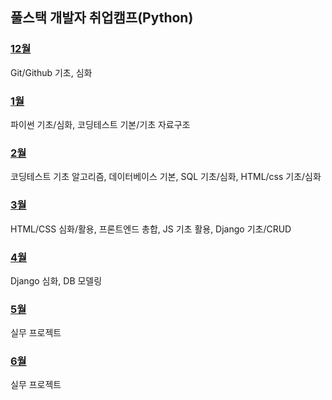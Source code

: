 ## 풀스택 개발자 취업캠프(Python)
### [12월](https://github.com/Imseongjoo/TIL/tree/master/01_Dec)
Git/Github 기초, 심화
### [1월](https://github.com/Imseongjoo/TIL/tree/master/02_Jan)
파이썬 기초/심화, 코딩테스트 기본/기초 자료구조
### [2월](https://github.com/Imseongjoo/TIL/tree/master/03_Feb)
코딩테스트 기초 알고리즘, 데이터베이스 기본, SQL 기초/심화, HTML/css 기초/심화
### [3월](https://github.com/Imseongjoo/TIL/tree/master/04_Mar)
HTML/CSS 심화/활용, 프론트엔드 총합, JS 기초 활용, Django 기초/CRUD
### [4월](https://github.com/Imseongjoo/TIL/tree/master/05_Apr)
Django 심화, DB 모델링
### [5월](https://github.com/Imseongjoo/TIL/tree/master/06_May)
실무 프로젝트
### [6월](https://github.com/Imseongjoo/TIL/tree/master/07_Jun)
실무 프로젝트
